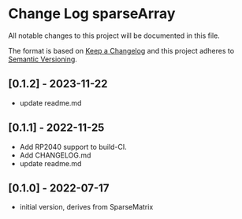 # Change Log sparseArray

All notable changes to this project will be documented in this file.

The format is based on [Keep a Changelog](http://keepachangelog.com/)
and this project adheres to [Semantic Versioning](http://semver.org/).


## [0.1.2] - 2023-11-22
- update readme.md


## [0.1.1] - 2022-11-25
- Add RP2040 support to build-CI.
- Add CHANGELOG.md
- update readme.md

## [0.1.0] - 2022-07-17
- initial version, derives from SparseMatrix

